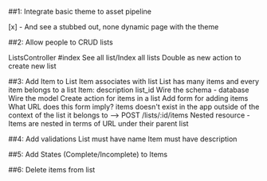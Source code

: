 ##1: Integrate  basic theme to asset pipeline

[x] - And see a stubbed out, none dynamic  page with the theme

##2: Allow people to CRUD lists

ListsController
  #index
    See all list/Index all lists
    Double as new action to create new list

##3: Add Item to List
  Item associates with list
    List has many items and every item belongs to a list
    Item:
      description
      list_id
    Wire the schema - database 
    Wire the model 
  Create action for items in a list
    Add form for adding items
    What URL does this form imply? items doesn't exist in the app outside of the context of the list it belongs to --> POST /lists/:id/items
    Nested resource - Items are nested in terms of URL under their parent list

##4: Add validations
  List must have name
  Item must have description

##5: Add States (Complete/Incomplete) to Items

##6: Delete items from list
  
